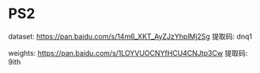 # PS2

dataset: https://pan.baidu.com/s/14m6_XKT_AyZJzYhplMj2Sg 提取码: dnq1

weights: https://pan.baidu.com/s/1LOYVUOCNYfHCU4CNJtp3Cw 提取码: 9ith
